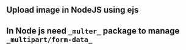 ## Upload image in NodeJS using ejs

## In Node js need ``` _multer_ ``` package to manage ``` _multipart/form-data_ ```
